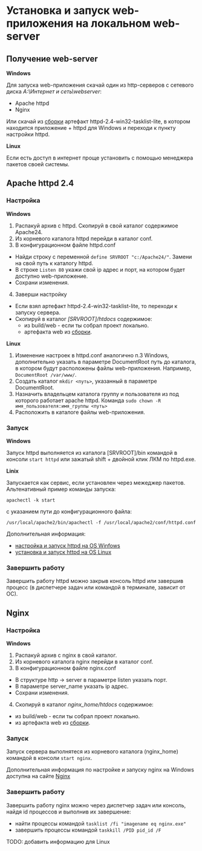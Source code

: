 # Установка и запуск web-приложения на локальном web-server

## Получение web-server

**Windows**

Для запуска web-приложения скачай один из http-серверов c сетевого диска _A:\Интернет и сеть\webserver_:
- Apache httpd
- Nginx

Или скачай из [сборки](https://github.com/argustelecom/tasklist_lite/actions/workflows/build.yml) артефакт httpd-2.4-win32-tasklist-lite, в котором находится приложение + httpd для Windows и переходи к пункту настройки httpd.

**Linux**

Если есть доступ в интернет проще установить с помощью менеджера пакетов своей системы.
 
## Apache httpd 2.4
### Настройка

**Windows**

1. Распакуй архив с httpd. Скопируй в свой каталог содержимое Apache24.
2. Из корневого каталога httpd перейди в каталог conf.
3. В конфигурационном файле httpd.conf
- Найди строку с переменной `define SRVROOT "c:/Apache24/"`. Замени на свой путь к каталогу httpd.
- В строке `Listen 80` укажи свой ip адрес и порт, на котором будет доступно web-приложение.
- Сохрани изменения.
4. Заверши настройку
- Если взял артефакт httpd-2.4-win32-tasklist-lite, то переходи к запуску сервера. 
- Скопируй в каталог *[SRVROOT]/htdocs* содержимое:
  - из build/web - если ты собрал проект локально.
  - артефакта web из [сборки](https://github.com/argustelecom/tasklist_lite/actions/workflows/build.yml).

**Linux**

1. Изменение настроек в httpd.conf аналогично п.3 Windows, дополнительно указать в параметре DocumentRoot путь до каталога, в котором будут расположены файлы web-приложения. Например, `DocumentRoot /var/www/`.
2. Создать каталог `mkdir <путь>`, указанный в параметре DocumentRoot. 
3. Назначить владельцем каталога группу и пользователя из под которого работает apache httpd. Команда `sudo chown -R имя_пользователя:имя_группы <путь>`
5. Расположить в каталоге файлы web-приложения.

### Запуск

**Windows**

Запуск httpd выполняется из каталога [SRVROOT]/bin командой в консоли `start httpd` или зажатый shift + двойной клик ЛКМ по httpd.exe.

**Linix**

Запускается как сервис, если установлен через межеджер пакетов. 
Альтенативный пример команды запуска:
```
apachectl -k start
``` 
с указанием пути до конфигурационного файла:
```
/usr/local/apache2/bin/apachectl -f /usr/local/apache2/conf/httpd.conf
```

Дополнительная информация:
- [настройка и запуск httpd на OS Winfows](https://httpd.apache.org/docs/current/platform/windows.html)
- [установка и запуск httpd на OS Linux](https://httpd.apache.org/docs/2.4/install.html)

### Завершить работу

Завершить работу httpd можно закрыв консоль httpd или завершив процесс (в диспетчере задач или командой в терминале, зависит от ОС).

## Nginx
### Настройка

**Windows**

1. Распакуй архив с nginx в свой каталог.
2. Из корневого каталога nginx перейди в каталог conf.
3. В конфигурационном файле nginx.conf
- В структуре http -> server в параметре listen указать порт.
- В параметре server_name указать ip адрес. 
- Сохрани изменения.
4. Скопируй в каталог *nginx_home/htdocs* содержимое:
- из build/web - если ты собрал проект локально.
- из артефакта web из [сборки](https://github.com/argustelecom/tasklist_lite/actions/workflows/build.yml).

### Запуск

Запуск сервера выполнятеся из корневого каталога (nginx_home) командой в консоли `start nginx`.

Дополнительная информация по настройке и запуску nginx на Windows доступна на сайте [Nginx](https://nginx.org/ru/docs/windows.html)

### Завершить работу

Завершить работу nginx можно через диспетчер задач или консоль, найдя id процессов и выполнив их завершение:
- найти процессы командой  `tasklist /fi "imagename eq nginx.exe"`
- завершить процессы командой `taskkill /PID pid_id /F`

TODO: добавить информацию для Linux
